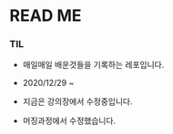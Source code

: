 # READ ME

### TIL

- 매일매일 배운것들을 기록하는 레포입니다.
- 2020/12/29 ~




- 지금은 강의장에서 수정중입니다.

- 머징과정에서 수정했습니다.